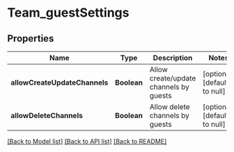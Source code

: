 # Team_guestSettings
## Properties

Name | Type | Description | Notes
------------ | ------------- | ------------- | -------------
**allowCreateUpdateChannels** | **Boolean** | Allow create/update channels by guests | [optional] [default to null]
**allowDeleteChannels** | **Boolean** | Allow delete channels by guests | [optional] [default to null]

[[Back to Model list]](../README.md#documentation-for-models) [[Back to API list]](../README.md#documentation-for-api-endpoints) [[Back to README]](../README.md)

